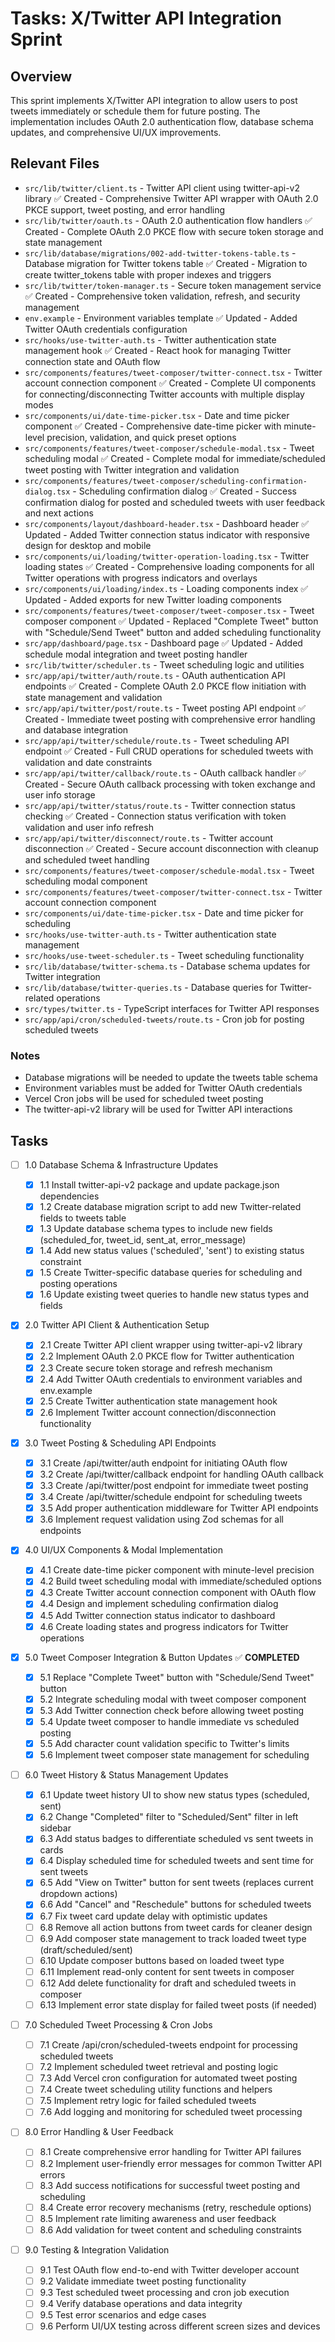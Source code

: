 # Tasks: X/Twitter API Integration Sprint

## Overview

This sprint implements X/Twitter API integration to allow users to post tweets immediately or schedule them for future posting. The implementation includes OAuth 2.0 authentication flow, database schema updates, and comprehensive UI/UX improvements.

## Relevant Files

- `src/lib/twitter/client.ts` - Twitter API client using twitter-api-v2 library ✅ Created - Comprehensive Twitter API wrapper with OAuth 2.0 PKCE support, tweet posting, and error handling
- `src/lib/twitter/oauth.ts` - OAuth 2.0 authentication flow handlers ✅ Created - Complete OAuth 2.0 PKCE flow with secure token storage and state management
- `src/lib/database/migrations/002-add-twitter-tokens-table.ts` - Database migration for Twitter tokens table ✅ Created - Migration to create twitter_tokens table with proper indexes and triggers
- `src/lib/twitter/token-manager.ts` - Secure token management service ✅ Created - Comprehensive token validation, refresh, and security management
- `env.example` - Environment variables template ✅ Updated - Added Twitter OAuth credentials configuration
- `src/hooks/use-twitter-auth.ts` - Twitter authentication state management hook ✅ Created - React hook for managing Twitter connection state and OAuth flow
- `src/components/features/tweet-composer/twitter-connect.tsx` - Twitter account connection component ✅ Created - Complete UI components for connecting/disconnecting Twitter accounts with multiple display modes
- `src/components/ui/date-time-picker.tsx` - Date and time picker component ✅ Created - Comprehensive date-time picker with minute-level precision, validation, and quick preset options
- `src/components/features/tweet-composer/schedule-modal.tsx` - Tweet scheduling modal ✅ Created - Complete modal for immediate/scheduled tweet posting with Twitter integration and validation
- `src/components/features/tweet-composer/scheduling-confirmation-dialog.tsx` - Scheduling confirmation dialog ✅ Created - Success confirmation dialog for posted and scheduled tweets with user feedback and next actions
- `src/components/layout/dashboard-header.tsx` - Dashboard header ✅ Updated - Added Twitter connection status indicator with responsive design for desktop and mobile
- `src/components/ui/loading/twitter-operation-loading.tsx` - Twitter loading states ✅ Created - Comprehensive loading components for all Twitter operations with progress indicators and overlays
- `src/components/ui/loading/index.ts` - Loading components index ✅ Updated - Added exports for new Twitter loading components
- `src/components/features/tweet-composer/tweet-composer.tsx` - Tweet composer component ✅ Updated - Replaced "Complete Tweet" button with "Schedule/Send Tweet" button and added scheduling functionality
- `src/app/dashboard/page.tsx` - Dashboard page ✅ Updated - Added schedule modal integration and tweet posting handler
- `src/lib/twitter/scheduler.ts` - Tweet scheduling logic and utilities
- `src/app/api/twitter/auth/route.ts` - OAuth authentication API endpoints ✅ Created - Complete OAuth 2.0 PKCE flow initiation with state management and validation
- `src/app/api/twitter/post/route.ts` - Tweet posting API endpoint ✅ Created - Immediate tweet posting with comprehensive error handling and database integration
- `src/app/api/twitter/schedule/route.ts` - Tweet scheduling API endpoint ✅ Created - Full CRUD operations for scheduled tweets with validation and date constraints
- `src/app/api/twitter/callback/route.ts` - OAuth callback handler ✅ Created - Secure OAuth callback processing with token exchange and user info storage
- `src/app/api/twitter/status/route.ts` - Twitter connection status checking ✅ Created - Connection status verification with token validation and user info refresh
- `src/app/api/twitter/disconnect/route.ts` - Twitter account disconnection ✅ Created - Secure account disconnection with cleanup and scheduled tweet handling
- `src/components/features/tweet-composer/schedule-modal.tsx` - Tweet scheduling modal component
- `src/components/features/tweet-composer/twitter-connect.tsx` - Twitter account connection component
- `src/components/ui/date-time-picker.tsx` - Date and time picker for scheduling
- `src/hooks/use-twitter-auth.ts` - Twitter authentication state management
- `src/hooks/use-tweet-scheduler.ts` - Tweet scheduling functionality
- `src/lib/database/twitter-schema.ts` - Database schema updates for Twitter integration
- `src/lib/database/twitter-queries.ts` - Database queries for Twitter-related operations
- `src/types/twitter.ts` - TypeScript interfaces for Twitter API responses
- `src/app/api/cron/scheduled-tweets/route.ts` - Cron job for posting scheduled tweets

### Notes

- Database migrations will be needed to update the tweets table schema
- Environment variables must be added for Twitter OAuth credentials
- Vercel Cron jobs will be used for scheduled tweet posting
- The twitter-api-v2 library will be used for Twitter API interactions

## Tasks

- [ ] 1.0 Database Schema & Infrastructure Updates

  - [x] 1.1 Install twitter-api-v2 package and update package.json dependencies
  - [x] 1.2 Create database migration script to add new Twitter-related fields to tweets table
  - [x] 1.3 Update database schema types to include new fields (scheduled_for, tweet_id, sent_at, error_message)
  - [x] 1.4 Add new status values ('scheduled', 'sent') to existing status constraint
  - [x] 1.5 Create Twitter-specific database queries for scheduling and posting operations
  - [x] 1.6 Update existing tweet queries to handle new status types and fields

- [x] 2.0 Twitter API Client & Authentication Setup

  - [x] 2.1 Create Twitter API client wrapper using twitter-api-v2 library
  - [x] 2.2 Implement OAuth 2.0 PKCE flow for Twitter authentication
  - [x] 2.3 Create secure token storage and refresh mechanism
  - [x] 2.4 Add Twitter OAuth credentials to environment variables and env.example
  - [x] 2.5 Create Twitter authentication state management hook
  - [x] 2.6 Implement Twitter account connection/disconnection functionality

- [x] 3.0 Tweet Posting & Scheduling API Endpoints

  - [x] 3.1 Create /api/twitter/auth endpoint for initiating OAuth flow
  - [x] 3.2 Create /api/twitter/callback endpoint for handling OAuth callback
  - [x] 3.3 Create /api/twitter/post endpoint for immediate tweet posting
  - [x] 3.4 Create /api/twitter/schedule endpoint for scheduling tweets
  - [x] 3.5 Add proper authentication middleware for Twitter API endpoints
  - [x] 3.6 Implement request validation using Zod schemas for all endpoints

- [x] 4.0 UI/UX Components & Modal Implementation

  - [x] 4.1 Create date-time picker component with minute-level precision
  - [x] 4.2 Build tweet scheduling modal with immediate/scheduled options
  - [x] 4.3 Create Twitter account connection component with OAuth flow
  - [x] 4.4 Design and implement scheduling confirmation dialog
  - [x] 4.5 Add Twitter connection status indicator to dashboard
  - [x] 4.6 Create loading states and progress indicators for Twitter operations

- [x] 5.0 Tweet Composer Integration & Button Updates ✅ **COMPLETED**

  - [x] 5.1 Replace "Complete Tweet" button with "Schedule/Send Tweet" button
  - [x] 5.2 Integrate scheduling modal with tweet composer component
  - [x] 5.3 Add Twitter connection check before allowing tweet posting
  - [x] 5.4 Update tweet composer to handle immediate vs scheduled posting
  - [x] 5.5 Add character count validation specific to Twitter's limits
  - [x] 5.6 Implement tweet composer state management for scheduling

- [ ] 6.0 Tweet History & Status Management Updates

  - [x] 6.1 Update tweet history UI to show new status types (scheduled, sent)
  - [x] 6.2 Change "Completed" filter to "Scheduled/Sent" filter in left sidebar
  - [x] 6.3 Add status badges to differentiate scheduled vs sent tweets in cards
  - [x] 6.4 Display scheduled time for scheduled tweets and sent time for sent tweets
  - [x] 6.5 Add "View on Twitter" button for sent tweets (replaces current dropdown actions)
  - [x] 6.6 Add "Cancel" and "Reschedule" buttons for scheduled tweets
  - [x] 6.7 Fix tweet card update delay with optimistic updates
  - [ ] 6.8 Remove all action buttons from tweet cards for cleaner design
  - [ ] 6.9 Add composer state management to track loaded tweet type (draft/scheduled/sent)
  - [ ] 6.10 Update composer buttons based on loaded tweet type
  - [ ] 6.11 Implement read-only content for sent tweets in composer
  - [ ] 6.12 Add delete functionality for draft and scheduled tweets in composer
  - [ ] 6.13 Implement error state display for failed tweet posts (if needed)

- [ ] 7.0 Scheduled Tweet Processing & Cron Jobs

  - [ ] 7.1 Create /api/cron/scheduled-tweets endpoint for processing scheduled tweets
  - [ ] 7.2 Implement scheduled tweet retrieval and posting logic
  - [ ] 7.3 Add Vercel cron configuration for automated tweet posting
  - [ ] 7.4 Create tweet scheduling utility functions and helpers
  - [ ] 7.5 Implement retry logic for failed scheduled tweets
  - [ ] 7.6 Add logging and monitoring for scheduled tweet processing

- [ ] 8.0 Error Handling & User Feedback

  - [ ] 8.1 Create comprehensive error handling for Twitter API failures
  - [ ] 8.2 Implement user-friendly error messages for common Twitter API errors
  - [ ] 8.3 Add success notifications for successful tweet posting and scheduling
  - [ ] 8.4 Create error recovery mechanisms (retry, reschedule options)
  - [ ] 8.5 Implement rate limiting awareness and user feedback
  - [ ] 8.6 Add validation for tweet content and scheduling constraints

- [ ] 9.0 Testing & Integration Validation
  - [ ] 9.1 Test OAuth flow end-to-end with Twitter developer account
  - [ ] 9.2 Validate immediate tweet posting functionality
  - [ ] 9.3 Test scheduled tweet processing and cron job execution
  - [ ] 9.4 Verify database operations and data integrity
  - [ ] 9.5 Test error scenarios and edge cases
  - [ ] 9.6 Perform UI/UX testing across different screen sizes and devices
